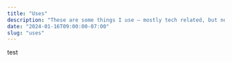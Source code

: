 ```yaml
---
title: "Uses"
description: "These are some things I use – mostly tech related, but not completely. An eternal work in progress."
date: "2024-01-16T09:00:00-07:00"
slug: "uses"
---
```

test

